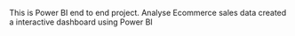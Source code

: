 This is Power BI end to end project.
Analyse Ecommerce sales data created a interactive dashboard using Power BI
